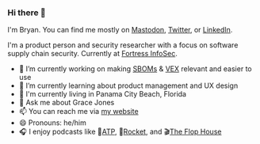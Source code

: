 ### Hi there 👋

I'm Bryan. You can find me mostly on [Mastodon](https://infosec.exchange/@bryancowan), [Twitter](https://twitter.com/bryancowan), or [LinkedIn](https://www.linkedin.com/in/bryancowan/).

I'm a product person and security researcher with a focus on software supply chain security. Currently at [Fortress InfoSec](https://www.fortressinfosec.com/home).

- :briefcase: I’m currently working on making [SBOMs](https://ntia.gov/page/software-bill-materials) & [VEX](https://www.cisa.gov/sites/default/files/publications/VEX_Use_Cases_Aprill2022.pdf) relevant and easier to use
- 🌱 I’m currently learning about product management and UX design
- :round_pushpin: I'm currently living in Panama City Beach, Florida
- 💬 Ask me about Grace Jones
- 📫 You can reach me via [my website](https://bryancowan.com/)
- 😄 Pronouns: he/him
- :headphones: I enjoy podcasts like :rainbow:[ATP](https://atp.fm/), :rocket:[Rocket](https://www.relay.fm/rocket), and :clapper:[The Flop House](https://maximumfun.org/podcasts/flop-house/) 
